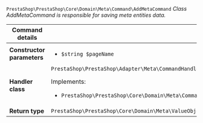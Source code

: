 `PrestaShop\PrestaShop\Core\Domain\Meta\Command\AddMetaCommand`
_Class AddMetaCommand is responsible for saving meta entities data._

| Command details            |    |
| -------------------------- | -- |
| **Constructor parameters** | <ul> <li>`$string $pageName`</li> </ul> |
| **Handler class**          | `PrestaShop\PrestaShop\Adapter\Meta\CommandHandler\AddMetaHandler`  <p> Implements: </p> <ul>  <li>`PrestaShop\PrestaShop\Core\Domain\Meta\CommandHandler\AddMetaHandlerInterface`</li>  |
| **Return type** |  `PrestaShop\PrestaShop\Core\Domain\Meta\ValueObject\MetaId`  |
